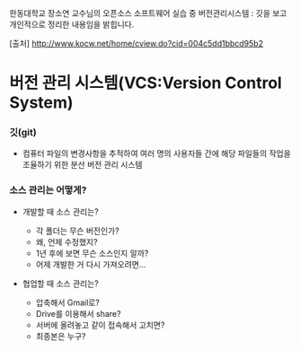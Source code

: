한동대학교 장소연 교수님의 오픈소스 소프트웨어 실습 중 버전관리시스템 : 깃을 보고 개인적으로 정리한 내용임을 밝힙니다.

[출처] http://www.kocw.net/home/cview.do?cid=004c5dd1bbcd95b2

# 버전 관리 시스템(VCS:Version Control System)

### 깃(git) 
 * 컴퓨터 파일의 변경사항을 추적하여 여러 명의 사용자들 간에 해당 파일들의 작업을 조율하기 위한 분산 버전 관리 시스템 


### 소스 관리는 어떻게?
 * 개발할 때 소스 관리는?
   * 각 폴더는 무슨 버전인가?
   * 왜, 언제 수정했지?
   * 1년 후에 보면 무슨 소스인지 알까?
   * 어제 개발한 거 다시 가져오려면...
 
 * 협업할 때 소스 관리는?
   * 압축해서 Gmail로?
   * Drive를 이용해서 share?
   * 서버에 올려놓고 같이 접속해서 고치면?
   * 최종본은 누구?

